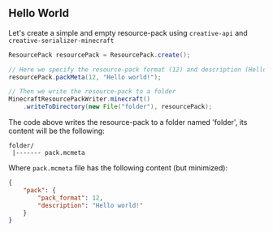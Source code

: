 ## Hello World

Let's create a simple and empty resource-pack using `creative-api`
and `creative-serializer-minecraft`

```java
ResourcePack resourcePack = ResourcePack.create();

// Here we specify the resource-pack format (12) and description (Hello world!)
resourcePack.packMeta(12, "Hello world!");

// Then we write the resource-pack to a folder
MinecraftResourcePackWriter.minecraft()
    .writeToDirectory(new File("folder"), resourcePack);
```

The code above writes the resource-pack to a folder named 'folder', its content
will be the following:

```
folder/
 |------- pack.mcmeta
```

Where `pack.mcmeta` file has the following content (but minimized):
```json
{
    "pack": {
        "pack_format": 12,
        "description": "Hello world!"
    }
}
```